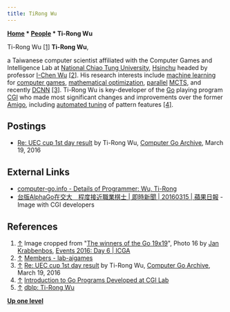 ```yaml
---
title: TiRong Wu
---
```

**[Home](Home "Home") \* [People](People "People") \* Ti-Rong Wu**



 [](https://icga.org/?page_id=1908) Ti-Rong Wu <a id="cite-note-1" href="#cite-ref-1">[1]</a> 
**Ti-Rong Wu**,  

a Taiwanese computer scientist affiliated with the Computer Games and Intelligence Lab at [National Chiao Tung University](National_Chiao_Tung_University "National Chiao Tung University"), [Hsinchu](https://en.wikipedia.org/wiki/Hsinchu) headed by professor [I-Chen Wu](I-Chen_Wu "I-Chen Wu") <a id="cite-note-2" href="#cite-ref-2">[2]</a>. His research interests include [machine learning](Learning "Learning") for [computer games](Games "Games"), [mathematical optimization](https://en.wikipedia.org/wiki/Mathematical_optimization), [parallel](Parallel_Search "Parallel Search") [MCTS](Monte-Carlo_Tree_Search "Monte-Carlo Tree Search"), and recently [DCNN](Go#CNN "Go") <a id="cite-note-3" href="#cite-ref-3">[3]</a>. Ti-Rong Wu is key-developer of the [Go](Go "Go") playing program [CGI](https://www.game-ai-forum.org/icga-tournaments/program.php?id=800) who made most significant changes and improvements over the former [Amigo](https://www.game-ai-forum.org/icga-tournaments/program.php?id=624), including [automated tuning](Automated_Tuning "Automated Tuning") of pattern features <a id="cite-note-4" href="#cite-ref-4">[4]</a>. 



## Postings


* [Re: UEC cup 1st day result](https://groups.google.com/d/msg/computer-go-archive/-GcbtddZDmw/ASnrdx6IDgAJ) by Ti-Rong Wu, [Computer Go Archive](https://groups.google.com/forum/#!forum/computer-go-archive), March 19, 2016


## External Links


* [computer-go.info - Details of Programmer: Wu, Ti-Rong](http://computer-go.info/db/operson.php?a=Wu%2C+Ti-Rong)
* [台版AlphaGo在交大　程度接近職業棋士 | 即時新聞 | 20160315 | 蘋果日報](http://www.appledaily.com.tw/realtimenews/article/new/20160315/816708/) - Image with CGI developers


## References


1. <a id="cite-ref-1" href="#cite-note-1">↑</a> Image cropped from "[The winners of the Go 19x19](19th_Computer_Olympiad#Go "19th Computer Olympiad")", Photo 16 by [Jan Krabbenbos](Jan_Krabbenbos "Jan Krabbenbos"), [Events 2016: Day 6 | ICGA](https://icga.org/?page_id=1908)
2. <a id="cite-ref-2" href="#cite-note-2">↑</a> [Members - lab-aigames](http://www.aigames.nctu.edu.tw/members)
3. <a id="cite-ref-3" href="#cite-note-3">↑</a> [Re: UEC cup 1st day result](https://groups.google.com/d/msg/computer-go-archive/-GcbtddZDmw/ASnrdx6IDgAJ) by Ti-Rong Wu, [Computer Go Archive](https://groups.google.com/forum/#!forum/computer-go-archive), March 19, 2016
4. <a id="cite-ref-4" href="#cite-note-4">↑</a> [Introduction to Go Programs Developed at CGI Lab](http://aigames.nctu.edu.tw/~icwu/aigames/CGI.html)
5. <a id="cite-ref-5" href="#cite-note-5">↑</a> [dblp: Ti-Rong Wu](http://dblp.uni-trier.de/pers/hd/w/Wu:Ti=Rong)

**[Up one level](People "People")**







 
